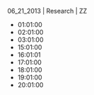 06_21_2013 | Research | ZZ 
* 01:01:00
* 02:01:00
* 03:01:00
* 15:01:00
* 16:01:01
* 17:01:00
* 18:01:00
* 19:01:00
* 20:01:00
